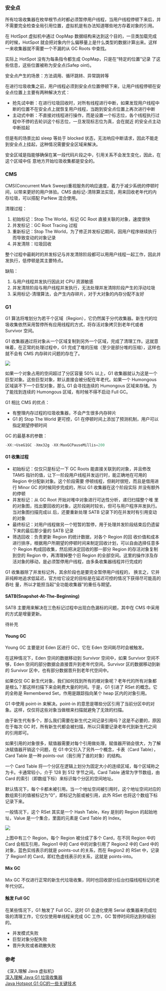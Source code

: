 ### 安全点

所有垃圾收集器在枚举根节点时都必须暂停用户线程，当用户线程停顿下来后，并不需要完全检查全局引用位置，虚拟机是有办法知道哪些地方存着对象的引用。

在 HotSpot 虚拟机中通过 OopMap 数据结构来达到这个目的，一旦类加载完成的时候，HotSpot 就会把对象内什么偏移量上是什么类型的数据计算出来。这样一来收集器就不需要一个不漏的从 GC Roots 中查找。

实际上 HotSpot 没有为每条指令都生成 OopMap，只是在“特定的位置”记录 了这些信息，这些位置被称为安全点(Safep oint)。

安全点产生的场景：方法调用、循环跳转、异常跳转等

在进行垃圾收集之前，用户线程必须到安全点位置停顿下来，让用户线程停顿在安全点位置上主要有两种解决方式：

 - 抢先试中断：在进行垃圾回收时，对所有线程进行中断，如果发现用户线程中断的位置不在安全点上就恢复用户线程，当跑到安全点位置上再次进行中断
 - 主动式中断：不直接对线程进行操作，而是设置一个标志位，各个线程执行过程中不停的去轮训这个标志位，一旦发现标志位为真，会在就近
的安全点主动中断挂起

但是有的场景比如 sleep 等处于 blocked 状态，无法响应中断请求，因此不能走到安全点上挂起，这种情况需要安全区域来解决。

安全区域是指能够确保在某一段代码片段之中，引用关系不会发生变化，因此，在这个区域中任
意地方开始垃圾收集都是安全的。

### CMS

CMS(Concurrent Mark Sweep)重视服务的响应速度，着力于减少系统的停顿时间，以带来更好的用户体验。CMS 由标记-清除算法实现，用来回收老年代的内存垃圾，可以搭配 ParNew 混合使用。

清理过程：

 1. 初始标记：Stop The World，标记 GC Root 直接关联的对象，速度很快
 2. 并发标记：GC Root Tracing 过程
 3. 重新标记：Stop The World，为了修正并发标记期间，因用户程序继续执行而导致变动的对象记录
 4. 并发清除：垃圾回收

整个过程中最耗时的并发标记与并发清除阶段都可以用用户线程一起工作，因此并发执行，低停顿是其主要特点。

缺陷：

 1. 与用户线程并发执行因此对 CPU 资源敏感
 2. 并发清除阶段与用户线程并发执行，无法处理并发清除阶段产生的浮动垃圾
 3. 采用标记-清理算法，会产生内存碎片，对于大对象的内存分配不友好

### G1

G1 算法将堆划分为若干个区域（Region），它仍然属于分代收集器。新生代的垃圾收集依然采用暂停所有应用线程的方式，将存活对象拷贝到老年代或者 Survivor 空间。

G1 收集器通过将对象从一个区域复制到另外一个区域，完成了清理工作。这就意味着，在正常的处理过程中，G1 完成了堆的压缩（至少是部分堆的压缩），这样也就不会有 CMS 内存碎片问题的存在了。

![](https://raw.githubusercontent.com/zhchenme/go/master/image/%E5%9F%BA%E7%A1%80/g11.png)

如果一个对象占用的空间超过了分区容量 50% 以上，G1 收集器就认为这是一个巨型对象。这些巨型对象，默认直接会被分配在年老代。如果一个 Humongous 区域装不下一个巨型对象，那么 G1 会寻找连续的 Humongous 区域来存储。为了能找到连续的 Humongous 区域，有时候不得不启动 Full GC。

G1 相比 CMS 的优点：

 - 有整理内存过程的垃圾收集器，不会产生很多内存碎片
 - G1 的 Stop The World 更可控，G1 在停顿时间上添加了预测机制，用户可以指定期望停顿时间

GC 的最基本的参数：

```java
-XX:+UseG1GC -Xmx32g -XX:MaxGCPauseMillis=200
```

#### G1 收集过程

 - 初始标记：仅仅只是标记一下 GC Roots 能直接关联到的对象，并且修改 TAMS 指针的值，让下一阶段用户线程并发运行时，能正确地在可用的 Region 中分配新对象。这个阶段需要 停顿线程，但耗时很短，而且是借用进行 Minor GC 的时候同步完成的，所以 G1 收集器在这个阶段实际 并没有额外的停顿
 - 并发标记：从 GC Root 开始对堆中对象进行可达性分析，递归扫描整个堆 里的对象图，找出要回收的对象，这阶段耗时较长，但可与用户程序并发执行。当对象图扫描完成以 后，还要重新处理 SATB 记录下的在并发时有引用变动的对象
 - 最终标记：对用户线程做另一个短暂的暂停，用于处理并发阶段结束后仍遗留下来的最后那少量的 SATB 记录
 - 筛选回收：负责更新 Region 的统计数据，对各个 Region 的回 收价值和成本进行排序，根据用户所期望的停顿时间来制定回收计划，可以自由选择任意多个 Region 构成回收集，然后把决定回收的那一部分 Region 的存活对象复制到空的 Region 中，再清理掉整个旧 Region 的全部空间。这里的操作涉及存活对象的移动，是必须暂停用户线程，由多条收集器线程并行完成的

G1 收集器除了并发标记外，其余阶段也是要完全暂停用户线程的， 换言之，它并非纯粹地追求低延迟，官方给它设定的目标是在延迟可控的情况下获得尽可能高的吞吐
量，所以才能担当起“全功能收集器”的重任与期望。

#### SATB(Snapshot-At-The-Beginning)

SATB 主要用来解决在三色标记过程中出现白色漏标的问题，其中在 CMS 中采用的方式是增量更新。

待补充

#### Young GC

Young GC 主要是对 Eden 区进行 GC，它在 Eden 空间耗尽时会被触发。

在这种情况下，Eden 空间的数据移动到 Survivor 空间中，如果 Survivor 空间不够，Eden 空间的部分数据会直接晋升到老年代空间。Survivor 区的数据移动到新的 Survivor 区中，也有部分数据晋升到老年代空间中。

如果仅仅 GC 新生代对象，我们如何找到所有的根对象呢？老年代的所有对象都是根么？那这样扫描下来会耗费大量的时间。于是，G1 引进了 RSet 的概念。它的全称是 Remembered Set，作用是跟踪指向某个 heap 区内的对象引用。

G1 中使用 point-in 来解决。point-in 的意思是哪些分区引用了当前分区中的对象。这样，仅仅将这些对象当做根来扫描就避免了无效的扫描。

由于新生代有多个，那么我们需要在新生代之间记录引用吗？这是不必要的，原因在于每次 GC 时，所有新生代都会被扫描，所以只需要记录老年代到新生代之间的引用即可。

如果引用的对象很多，赋值器需要对每个引用做处理，赋值器开销会很大，为了解决赋值器开销这个问题，在 G1 中又引入了另外一个概念，卡表（Card Table），Card Table 是一种 points-out（我引用了谁的对象）的结构。

一个 Card Table 将一个分区在逻辑上划分为固定大小的连续区域，每个区域称之为卡。卡通常较小，介于 128 到 512 字节之间。Card Table 通常为字节数组，由 Card 的索引（即数组下标）来标识每个分区的空间地址。

默认情况下，每个卡都未被引用。当一个地址空间被引用时，这个地址空间对应的数组索引的值被标记为“0”，即标记为脏或被引用，此外 RSet 也将这个数组下标记录下来。

一般情况下，这个 RSet 其实是一个 Hash Table，Key 是别的 Region 的起始地址，Value 是一个集合，里面的元素是 Card Table 的 Index。

![](https://raw.githubusercontent.com/zhchenme/go/master/image/%E5%9F%BA%E7%A1%80/G1-card-table.jpg)

上图中有三个 Region，每个 Region 被分成了多个 Card，在不同 Region 中的 Card 会相互引用，Region1 中的 Card 中的对象引用了 Region2 中的 Card 中的对象，蓝色实线表示的就是 points-out 的关系，而在 Region2 的 RSet 中，记录了 Region1 的 Card，即红色虚线表示的关系，这就是 points-into。

#### Mix GC

Mix GC 不仅进行正常的新生代垃圾收集，同时也回收部分后台扫描线程标记的老年代分区。

#### 触发 Full GC

在某些情况下，G1 触发了 Full GC，这时 G1 会退化使用 Serial 收集器来完成垃圾的清理工作，它仅仅使用单线程来完成 GC 工作，GC 暂停时间将达到秒级别的。

 - 并发模式失败
 - 巨型对象分配失败
 - 晋升失败或者疏散失败

### 参考

《深入理解 Java 虚拟机》 <br>
[深入理解 Java G1 垃圾收集器](http://ghoulich.xninja.org/2018/01/27/understanding-g1-garbage-collector-in-java/) <br>
[Java Hotspot G1 GC的一些关键技术](https://tech.meituan.com/2016/09/23/g1.html) <br>
